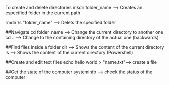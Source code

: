 To create and delete directories 
mkdir folder_name --> Creates an especified folder in the current path

rmdir /s "folder_name" --> Delets the specified folder


##Navigate 
cd folder_name --> Change the current directory to another one
cd .. --> Change to the containing directory of the actual one (backwards)


##Find files inside a folder
dir --> Shows the content of the current directory
ls -->  Shows the content of the current directory (Powershell)

##Create and edit text files
echo hello world > "name.txt"--> create a file

##Get the state of the computer
systeminfo --> check the status of the computer

